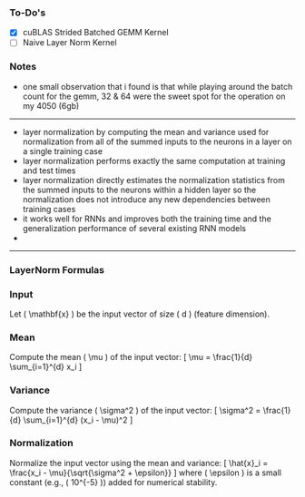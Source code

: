### To-Do's
- [x] cuBLAS Strided Batched GEMM Kernel
- [ ] Naive Layer Norm Kernel

### Notes
* one small observation that i found is that while playing around the batch count for the gemm, 32 & 64 were the sweet spot for the operation on my 4050 (6gb)
---
* layer normalization by computing the mean and variance used for normalization from all of the summed inputs to the neurons in a layer on a single training case
* layer normalization performs exactly the same computation at training and test times
* layer normalization directly estimates the normalization statistics from the summed inputs to the neurons within a hidden layer so the normalization does not introduce any new dependencies between training cases
* it works well for RNNs and improves both the training time and the generalization performance of several existing RNN models
* 
---
### LayerNorm Formulas

### Input
Let \( \mathbf{x} \) be the input vector of size \( d \) (feature dimension).

### Mean
Compute the mean \( \mu \) of the input vector:
\[
\mu = \frac{1}{d} \sum_{i=1}^{d} x_i
\]

### Variance
Compute the variance \( \sigma^2 \) of the input vector:
\[
\sigma^2 = \frac{1}{d} \sum_{i=1}^{d} (x_i - \mu)^2
\]

### Normalization
Normalize the input vector using the mean and variance:
\[
\hat{x}_i = \frac{x_i - \mu}{\sqrt{\sigma^2 + \epsilon}}
\]
where \( \epsilon \) is a small constant (e.g., \( 10^{-5} \)) added for numerical stability.